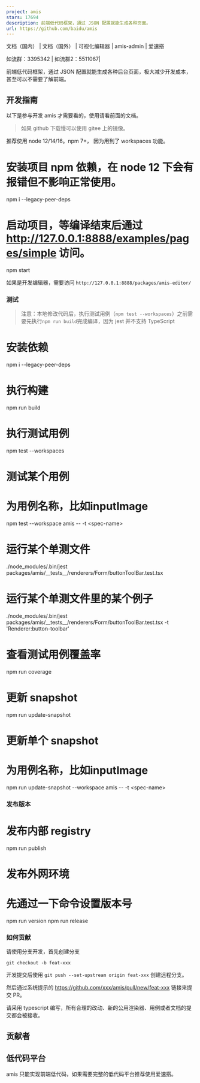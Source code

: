 ```yaml
---
project: amis
stars: 17694
description: 前端低代码框架，通过 JSON 配置就能生成各种页面。
url: https://github.com/baidu/amis
---
```


文档（国内） | 文档（国外） | 可视化编辑器 | amis-admin | 爱速搭

如流群：3395342 | 如流群2：5511067|

前端低代码框架，通过 JSON 配置就能生成各种后台页面，极大减少开发成本，甚至可以不需要了解前端。

开发指南
----

以下是参与开发 amis 才需要看的，使用请看前面的文档。

> 如果 github 下载慢可以使用 gitee 上的镜像。

推荐使用 node 12/14/16。npm 7+， 因为用到了 workspaces 功能。

# 安装项目 npm 依赖，在 node 12 下会有报错但不影响正常使用。
npm i --legacy-peer-deps

# 启动项目，等编译结束后通过 http://127.0.0.1:8888/examples/pages/simple 访问。
npm start

如果是开发编辑器，需要访问 `http://127.0.0.1:8888/packages/amis-editor/`

### 测试

> 注意：本地修改代码后，执行测试用例（`npm test --workspaces`）之前需要先执行`npm run build`完成编译，因为 jest 并不支持 TypeScript

# 安装依赖
npm i --legacy-peer-deps

# 执行构建
npm run build

# 执行测试用例
npm test --workspaces

# 测试某个用例
# <spec-name>为用例名称，比如inputImage
npm test --workspace amis -- -t <spec-name\>

# 运行某个单测文件
./node\_modules/.bin/jest packages/amis/\_\_tests\_\_/renderers/Form/buttonToolBar.test.tsx

# 运行某个单测文件里的某个例子
./node\_modules/.bin/jest packages/amis/\_\_tests\_\_/renderers/Form/buttonToolBar.test.tsx -t 'Renderer:button-toolbar'

# 查看测试用例覆盖率
npm run coverage

# 更新 snapshot
npm run update-snapshot

# 更新单个 snapshot
# <spec-name>为用例名称，比如inputImage
npm run update-snapshot --workspace amis -- -t  <spec-name\>

### 发布版本

# 发布内部 registry
npm run publish

# 发布外网环境
# 先通过一下命令设置版本号
npm run version
npm run release

### 如何贡献

请使用分支开发，首先创建分支

```
git checkout -b feat-xxx
```

开发提交后使用 `git push --set-upstream origin feat-xxx` 创建远程分支。

然后通过系统提示的 https://github.com/xxx/amis/pull/new/feat-xxx 链接来提交 PR。

请采用 typescript 编写，所有合理的改动、新的公用渲染器、用例或者文档的提交都会被接收。

贡献者
---

低代码平台
-----

amis 只能实现前端低代码，如果需要完整的低代码平台推荐使用爱速搭。
